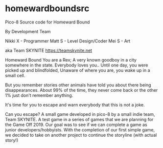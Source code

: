 # homewardboundsrc
Pico-8 Source code for Homeward Bound

By Development Team

Nikki X - Programmer
Matt S - Level Design/Coder
Mei S - Art

aka Team SKYNITE
https://teamskynite.net

Homeward Bound
You are a Rex; A very known goodboy in a city somewhere in the state. Everybody loves you.. Until one day, you were picked up and blindfolded, Unaware of where you are, you wake up in a small cell.

But you remember stories other animals have told you about there being disappearances. About 99% of the time, they never come back or the other 1% just don't remember anything. 

It's time for you to escape and warn everybody that this is not a joke.

Can you escape?
A small game developed in pico-8 by a small indie team, Team SKYNITE. A test game in a series of games that we are planning for the Game Off 2019. Our goal was to see if we can complete a game as junior developers/hobbyists. With the completion of our first simple game, we decided to take on another project to continue the storyline (with actual story!)
